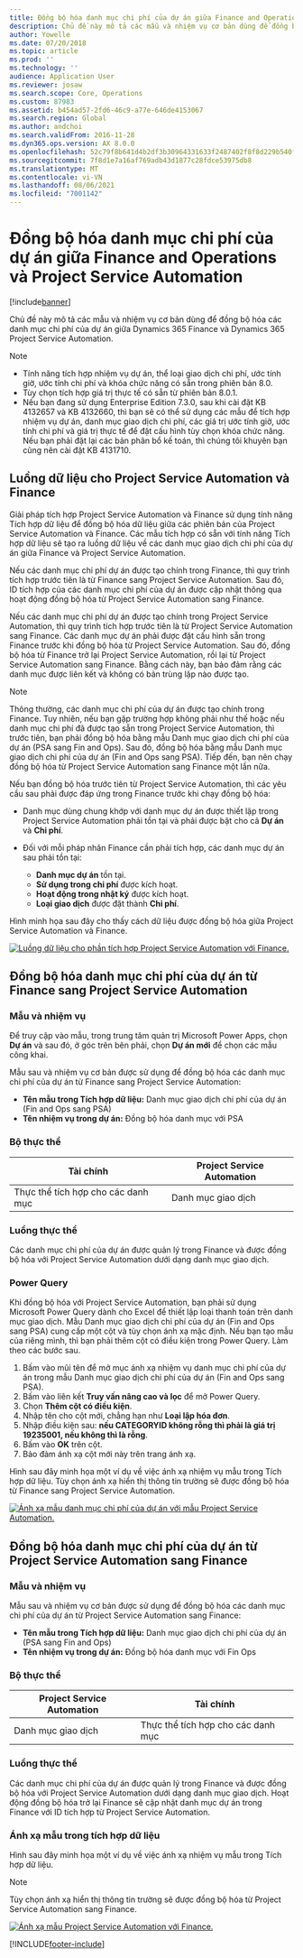 ```yaml
---
title: Đồng bộ hóa danh mục chi phí của dự án giữa Finance and Operations và Project Service Automation
description: Chủ đề này mô tả các mẫu và nhiệm vụ cơ bản dùng để đồng bộ hóa các danh mục chi phí của dự án giữa Microsoft Dynamics 365 Finance và Dynamics 365 Project Service Automation.
author: Yowelle
ms.date: 07/20/2018
ms.topic: article
ms.prod: ''
ms.technology: ''
audience: Application User
ms.reviewer: josaw
ms.search.scope: Core, Operations
ms.custom: 87983
ms.assetid: b454ad57-2fd6-46c9-a77e-646de4153067
ms.search.region: Global
ms.author: andchoi
ms.search.validFrom: 2016-11-28
ms.dyn365.ops.version: AX 8.0.0
ms.openlocfilehash: 52c79f8b641d4b2df3b30964331633f2487402f8f8d229b540f9544c0f848557
ms.sourcegitcommit: 7f8d1e7a16af769adb43d1877c28fdce53975db8
ms.translationtype: MT
ms.contentlocale: vi-VN
ms.lasthandoff: 08/06/2021
ms.locfileid: "7001142"
---
```

# <a name="synchronize-project-expense-categories-between-finance-and-operations-and-project-service-automation"></a>Đồng bộ hóa danh mục chi phí của dự án giữa Finance and Operations và Project Service Automation

[!include[banner](../includes/banner.md)]

Chủ đề này mô tả các mẫu và nhiệm vụ cơ bản dùng để đồng bộ hóa các danh mục chi phí của dự án giữa Dynamics 365 Finance và Dynamics 365 Project Service Automation.

> [!NOTE]
> - Tính năng tích hợp nhiệm vụ dự án, thể loại giao dịch chi phí, ước tính giờ, ước tính chi phí và khóa chức năng có sẵn trong phiên bản 8.0.
> - Tùy chọn tích hợp giá trị thực tế có sẵn từ phiên bản 8.0.1.
> - Nếu bạn đang sử dụng Enterprise Edition 7.3.0, sau khi cài đặt KB 4132657 và KB 4132660, thì bạn sẽ có thể sử dụng các mẫu để tích hợp nhiệm vụ dự án, danh mục giao dịch chi phí, các giá trị ước tính giờ, ước tính chi phí và giá trị thực tế để đặt cấu hình tùy chọn khóa chức năng. Nếu bạn phải đặt lại các bản phân bổ kế toán, thì chúng tôi khuyên bạn cũng nên cài đặt KB 4131710.

## <a name="data-flow-for-project-service-automation-and-finance"></a>Luồng dữ liệu cho Project Service Automation và Finance

Giải pháp tích hợp Project Service Automation và Finance sử dụng tính năng Tích hợp dữ liệu để đồng bộ hóa dữ liệu giữa các phiên bản của Project Service Automation và Finance. Các mẫu tích hợp có sẵn với tính năng Tích hợp dữ liệu sẽ tạo ra luồng dữ liệu về các danh mục giao dịch chi phí của dự án giữa Finance và Project Service Automation.

Nếu các danh mục chi phí dự án được tạo chính trong Finance, thì quy trình tích hợp trước tiên là từ Finance sang Project Service Automation. Sau đó, ID tích hợp của các danh mục chi phí của dự án được cập nhật thông qua hoạt động đồng bộ hóa từ Project Service Automation sang Finance.

Nếu các danh mục chi phí dự án được tạo chính trong Project Service Automation, thì quy trình tích hợp trước tiên là từ Project Service Automation sang Finance. Các danh mục dự án phải được đặt cấu hình sẵn trong Finance trước khi đồng bộ hóa từ Project Service Automation. Sau đó, đồng bộ hóa từ Finance trở lại Project Service Automation, rồi lại từ Project Service Automation sang Finance. Bằng cách này, bạn bảo đảm rằng các danh mục được liên kết và không có bản trùng lặp nào được tạo.

> [!NOTE]
> Thông thường, các danh mục chi phí của dự án được tạo chính trong Finance. Tuy nhiên, nếu bạn gặp trường hợp không phải như thế hoặc nếu danh mục chi phí đã được tạo sẵn trong Project Service Automation, thì trước tiên, bạn phải đồng bộ hóa bằng mẫu Danh mục giao dịch chi phí của dự án (PSA sang Fin and Ops). Sau đó, đồng bộ hóa bằng mẫu Danh mục giao dịch chi phí của dự án (Fin and Ops sang PSA). Tiếp đến, bạn nên chạy đồng bộ hóa từ Project Service Automation sang Finance một lần nữa.
>
> Nếu bạn đồng bộ hóa trước tiên từ Project Service Automation, thì các yêu cầu sau phải được đáp ứng trong Finance trước khi chạy đồng bộ hóa:
>
> - Danh mục dùng chung khớp với danh mục dự án được thiết lập trong Project Service Automation phải tồn tại và phải được bật cho cả **Dự án** và **Chi phí**.
> - Đối với mỗi pháp nhân Finance cần phải tích hợp, các danh mục dự án sau phải tồn tại:
>
>     - **Danh mục dự án** tồn tại. 
>     - **Sử dụng trong chi phí** được kích hoạt.
>     - **Hoạt động trong nhật ký** được kích hoạt.
>     - **Loại giao dịch** được đặt thành **Chi phí**.

Hình minh họa sau đây cho thấy cách dữ liệu được đồng bộ hóa giữa Project Service Automation và Finance.

[![Luồng dữ liệu cho phần tích hợp Project Service Automation với Finance.](./media/ProjectExpenseCategoriesFlow.png)](./media/ProjectExpenseCategoriesFlow.png)

## <a name="project-expense-category-synchronization-from-finance-to-project-service-automation"></a>Đồng bộ hóa danh mục chi phí của dự án từ Finance sang Project Service Automation

### <a name="template-and-task"></a>Mẫu và nhiệm vụ

Để truy cập vào mẫu, trong trung tâm quản trị Microsoft Power Apps, chọn **Dự án** và sau đó, ở góc trên bên phải, chọn **Dự án mới** để chọn các mẫu công khai.

Mẫu sau và nhiệm vụ cơ bản được sử dụng để đồng bộ hóa các danh mục chi phí của dự án từ Finance sang Project Service Automation:

- **Tên mẫu trong Tích hợp dữ liệu:** Danh mục giao dịch chi phí của dự án (Fin and Ops sang PSA)
- **Tên nhiệm vụ trong dự án:** Đồng bộ hóa danh mục với PSA

### <a name="entity-set"></a>Bộ thực thể

| Tài chính                           | Project Service Automation |
|-----------------------------------|----------------------------|
| Thực thể tích hợp cho các danh mục | Danh mục giao dịch     |

### <a name="entity-flow"></a>Luồng thực thể

Các danh mục chi phí của dự án được quản lý trong Finance và được đồng bộ hóa với Project Service Automation dưới dạng danh mục giao dịch.

### <a name="power-query"></a>Power Query

Khi đồng bộ hóa với Project Service Automation, bạn phải sử dụng Microsoft Power Query dành cho Excel để thiết lập loại thanh toán trên danh mục giao dịch. Mẫu Danh mục giao dịch chi phí của dự án (Fin and Ops sang PSA) cung cấp một cột và tùy chọn ánh xạ mặc định. Nếu bạn tạo mẫu của riêng mình, thì bạn phải thêm cột có điều kiện trong Power Query. Làm theo các bước sau.

1. Bấm vào mũi tên để mở mục ánh xạ nhiệm vụ danh mục chi phí của dự án trong mẫu Danh mục giao dịch chi phí của dự án (Fin and Ops sang PSA).
2. Bấm vào liên kết **Truy vấn nâng cao và lọc** để mở Power Query.
2. Chọn **Thêm cột có điều kiện**.
3. Nhập tên cho cột mới, chẳng hạn như **Loại lập hóa đơn**.
4. Nhập điều kiện sau: **nếu CATEGORYID không rỗng thì phải là giá trị 19235001, nếu không thì là rỗng**.
5. Bấm vào **OK** trên cột.
6. Bảo đảm ánh xạ cột mới này trên trang ánh xạ.

Hình sau đây minh họa một ví dụ về việc ánh xạ nhiệm vụ mẫu trong Tích hợp dữ liệu. Tùy chọn ánh xạ hiển thị thông tin trường sẽ được đồng bộ hóa từ Finance sang Project Service Automation.

[![Ánh xạ mẫu danh mục chi phí của dự án với mẫu Project Service Automation.](./media/ProjectExpenseCategoriesToPSAMapping.jpg)](./media/ProjectExpenseCategoriesToPSAMapping.jpg)

## <a name="project-expense-category-synchronization-from-project-service-automation-to-finance"></a>Đồng bộ hóa danh mục chi phí của dự án từ Project Service Automation sang Finance

### <a name="template-and-task"></a>Mẫu và nhiệm vụ

Mẫu sau và nhiệm vụ cơ bản được sử dụng để đồng bộ hóa các danh mục chi phí của dự án từ Project Service Automation sang Finance:

- **Tên mẫu trong Tích hợp dữ liệu:** Danh mục giao dịch chi phí của dự án (PSA sang Fin and Ops)
- **Tên nhiệm vụ trong dự án:** Đồng bộ hóa danh mục với Fin Ops

### <a name="entity-set"></a>Bộ thực thể

| Project Service Automation | Tài chính                           |
|----------------------------|-----------------------------------|
| Danh mục giao dịch     | Thực thể tích hợp cho các danh mục |

### <a name="entity-flow"></a>Luồng thực thể

Các danh mục chi phí của dự án được quản lý trong Finance và được đồng bộ hóa với Project Service Automation dưới dạng danh mục giao dịch. Hoạt động đồng bộ hóa trở lại Finance sẽ cập nhật danh mục dự án trong Finance với ID tích hợp từ Project Service Automation.

### <a name="template-mapping-in-data-integration"></a>Ánh xạ mẫu trong tích hợp dữ liệu

Hình sau đây minh họa một ví dụ về việc ánh xạ nhiệm vụ mẫu trong Tích hợp dữ liệu.

> [!NOTE]
> Tùy chọn ánh xạ hiển thị thông tin trường sẽ được đồng bộ hóa từ Project Service Automation sang Finance.

[![Ánh xạ mẫu Project Service Automation với Finance.](./media/ProjectExpenseCategoriesToFinOpsMapping.jpg)](./media/ProjectExpenseCategoriesToFinOpsMapping.jpg)


[!INCLUDE[footer-include](../includes/footer-banner.md)]